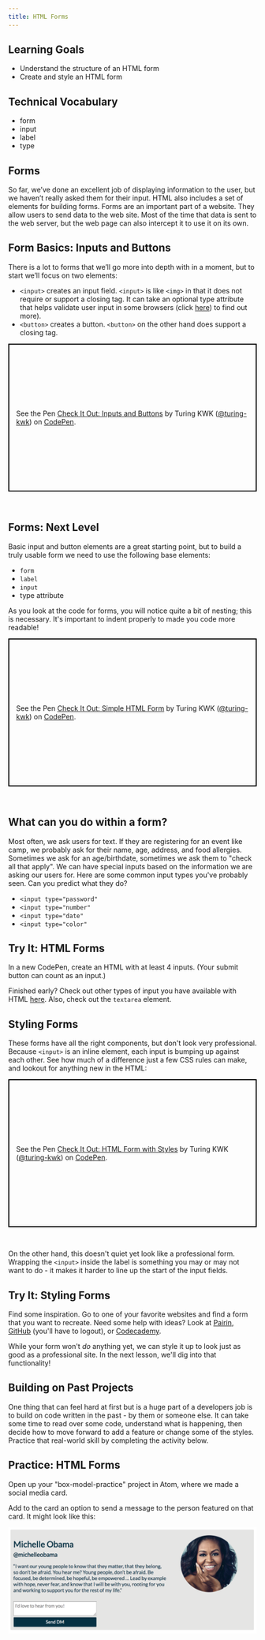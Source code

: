 ```yaml
---
title: HTML Forms
---
```


## Learning Goals

* Understand the structure of an HTML form
* Create and style an HTML form

## Technical Vocabulary

- form
- input
- label
- type

## Forms

So far, we’ve done an excellent job of displaying information to the user, but we haven’t really asked them for their input. HTML also includes a set of elements for building forms. Forms are an important part of a website. They allow users to send data to the web site. Most of the time that data is sent to the web server, but the web page can also intercept it to use it on its own.

## Form Basics: Inputs and Buttons

There is a lot to forms that we’ll go more into depth with in a moment, but to start we’ll focus on two elements:

- `<input>` creates an input field. `<input>` is like `<img>` in that it does not require or support a closing tag. It can take an optional type attribute that helps validate user input in some browsers (click <a target="blank" href="https://developer.mozilla.org/en-US/docs/Web/HTML/Element/input">here</a>) to find out more).
- `<button>` creates a button. `<button>` on the other hand does support a closing tag.

<p class="codepen" data-height="300" data-theme-id="36709" data-default-tab="html,result" data-user="turing-kwk" data-slug-hash="qwyyqe" style="height: 300px; box-sizing: border-box; display: flex; align-items: center; justify-content: center; border: 2px solid black; margin: 1em 0; padding: 1em;" data-pen-title="Check It Out: Inputs and Buttons">
  <span>See the Pen <a href="https://codepen.io/turing-kwk/pen/qwyyqe/">
  Check It Out: Inputs and Buttons</a> by Turing KWK (<a href="https://codepen.io/turing-kwk">@turing-kwk</a>)
  on <a href="https://codepen.io">CodePen</a>.</span>
</p>
<script async src="https://static.codepen.io/assets/embed/ei.js"></script>
<br>

## Forms: Next Level

Basic input and button elements are a great starting point, but to build a truly usable form we need to use the following base elements:

- `form`
- `label`
- `input`
- type attribute

As you look at the code for forms, you will notice quite a bit of nesting; this is necessary. It's important to indent properly to made you code more readable!

<p class="codepen" data-height="300" data-theme-id="36709" data-default-tab="html,result" data-user="turing-kwk" data-slug-hash="QPBBda" style="height: 300px; box-sizing: border-box; display: flex; align-items: center; justify-content: center; border: 2px solid black; margin: 1em 0; padding: 1em;" data-pen-title="Check It Out: Simple HTML Form">
  <span>See the Pen <a href="https://codepen.io/turing-kwk/pen/QPBBda/">
  Check It Out: Simple HTML Form</a> by Turing KWK (<a href="https://codepen.io/turing-kwk">@turing-kwk</a>)
  on <a href="https://codepen.io">CodePen</a>.</span>
</p>
<script async src="https://static.codepen.io/assets/embed/ei.js"></script>
<br>

## What can you do within a form?

Most often, we ask users for text. If they are registering for an event like camp, we probably ask for their name, age, address, and food allergies. Sometimes we ask for an age/birthdate, sometimes we ask them to "check all that apply". We can have special inputs based on the information we are asking our users for. Here are some common input types you've probably seen. Can you predict what they do?

- `<input type="password"`
- `<input type="number"`
- `<input type="date"`
- `<input type="color"`

<div class="try-it">
  <h2>Try It: HTML Forms</h2>
  <p>In a new CodePen, create an HTML with at least 4 inputs. (Your submit button can count as an input.)</p>
  <p>Finished early? Check out other types of input you have available with HTML <a target="blank" href="https://www.w3schools.com/html/html_form_input_types.asp">here</a>. Also, check out the <code class="try-it-code">textarea</code> element.</p>
</div>

## Styling Forms

These forms have all the right components, but don't look very professional. Because `<input>` is an inline element, each input is bumping up against each other. See how much of a difference just a few CSS rules can make, and lookout for anything new in the HTML:

<p class="codepen" data-height="300" data-theme-id="36709" data-default-tab="css,result" data-user="turing-kwk" data-slug-hash="YMjRMN" style="height: 300px; box-sizing: border-box; display: flex; align-items: center; justify-content: center; border: 2px solid black; margin: 1em 0; padding: 1em;" data-pen-title="Check It Out:  HTML Form with Styles">
  <span>See the Pen <a href="https://codepen.io/turing-kwk/pen/YMjRMN/">
  Check It Out:  HTML Form with Styles</a> by Turing KWK (<a href="https://codepen.io/turing-kwk">@turing-kwk</a>)
  on <a href="https://codepen.io">CodePen</a>.</span>
</p>
<script async src="https://static.codepen.io/assets/embed/ei.js"></script>
<br>

On the other hand, this doesn't quiet yet look like a professional form. Wrapping the `<input>` inside the label is something you may or may not want to do - it makes it harder to line up the start of the input fields.  

<div class="try-it">
  <h2>Try It: Styling Forms</h2>
  <p>Find some inspiration. Go to one of your favorite websites and find a form that you want to recreate. Need some help with ideas? Look at <a target="blank" href="https://app.pairin.com/">Pairin</a>, <a target="blank" href="https://github.com/">GitHub</a> (you'll have to logout), or <a target="blank" href="https://www.codecademy.com/login">Codecademy</a>.</p>
  <p>While your form won't <em>do</em> anything yet, we can style it up to look just as good as a professional site. In the next lesson, we'll dig into that functionality!</p>
</div>

## Building on Past Projects

One thing that can feel hard at first but is a huge part of a developers job is to build on code written in the past - by them or someone else. It can take some time to read over some code, understand what is happening, then decide how to move forward to add a feature or change some of the styles. Practice that real-world skill by completing the activity below.

<div class="practice">
  <h2>Practice: HTML Forms</h2>
  <p>Open up your "box-model-practice" project in Atom, where we made a social media card.</p>
  <p>Add to the card an option to send a message to the person featured on that card. It might look like this:</p>
  <img src="./assets/card-with-form.png">
</div>

